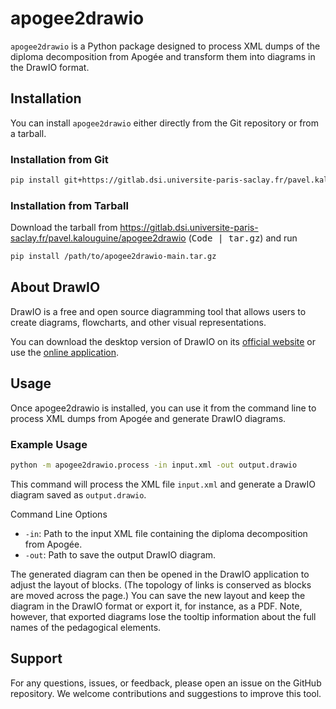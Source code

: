 # apogee2drawio

`apogee2drawio` is a Python package designed to process XML dumps of the diploma decomposition from Apogée and transform them into diagrams in the DrawIO format.

## Installation

You can install `apogee2drawio` either directly from the Git repository or from a tarball. 

### Installation from Git

```bash
pip install git+https://gitlab.dsi.universite-paris-saclay.fr/pavel.kalouguine/apogee2drawio
```

### Installation from Tarball

Download the tarball from https://gitlab.dsi.universite-paris-saclay.fr/pavel.kalouguine/apogee2drawio (<kbd>Code | tar.gz</kbd>) and run 

```bash
pip install /path/to/apogee2drawio-main.tar.gz
```

## About DrawIO
DrawIO is a free and open source diagramming tool that allows users to create diagrams, flowcharts, and other visual representations. 

You can download the desktop version of DrawIO on its [official website](https://www.drawio.com/) or use the [online application](https://app.diagrams.net/). 

## Usage
Once apogee2drawio is installed, you can use it from the command line to process XML dumps from Apogée and generate DrawIO diagrams. 

### Example Usage
```bash
python -m apogee2drawio.process -in input.xml -out output.drawio
```
This command will process the XML file `input.xml` and generate a DrawIO diagram saved as `output.drawio`.

Command Line Options
- `-in`: Path to the input XML file containing the diploma decomposition from Apogée.
- `-out`: Path to save the output DrawIO diagram.

The generated diagram can then be opened in the DrawIO application to adjust the layout of blocks. (The topology of links is conserved as blocks are moved across the page.) You can save the new layout and keep the diagram in the DrawIO format or export it, for instance, as a PDF. Note, however, that exported diagrams lose the tooltip information about the full names of the pedagogical elements.

## Support
For any questions, issues, or feedback, please open an issue on the GitHub repository. We welcome contributions and suggestions to improve this tool.

